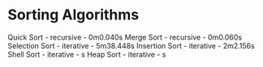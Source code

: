 # Sorting Algorithms

Quick Sort     - recursive - 0m0.040s
Merge Sort     - recursive - 0m0.060s
Selection Sort - iterative - 5m38.448s
Insertion Sort - iterative - 2m2.156s
Shell Sort     - iterative - s
Heap Sort      - iterative - s
